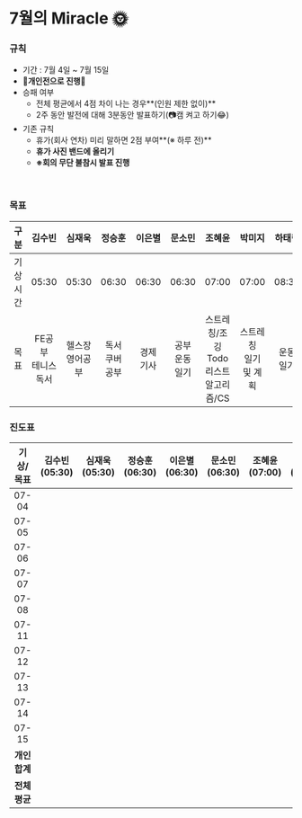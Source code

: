 # **7월의** Miracle 🌞

### 규칙

- 기간 : 7월 4일 ~ 7월 15일
- 🥊**개인전으로 진행**🥊
- 승패 여부
  - 전체 평균에서 4점 차이 나는 경우**(인원 제한 없이)**
  - 2주 동안 발전에 대해 3분동안 발표하기(📷캠 켜고 하기😂)
- 기존 규칙
  - 휴가(회사 연차) 미리 말하면 2점 부여**(※ 하루 전)**
  - **휴가 사진 밴드에 올리기**
  - **※회의 무단 불참시 발표 진행**

<br/>

### 목표

|      구분      |            김수빈            |        심재욱        |       정승훈        |  이은별   |          문소민          |                     조혜윤                     |           박미지           |     하태린     |
| :------------: | :--------------------------: | :------------------: | :-----------------: | :-------: | :----------------------: | :--------------------------------------------: | :------------------------: | :------------: |
| 기상<br />시간 |            05:30             |        05:30         |        06:30        |   06:30   |          06:30           |                     07:00                      |           07:00            |     08:30      |
|      목표      | FE공부<br />테니스<br />독서 | 헬스장<br />영어공부 | 독서<br />쿠버 공부 | 경제 기사 | 공부<br />운동<br />일기 | 스트레칭/조깅<br />Todo리스트<br />알고리즘/CS | 스트레칭<br />일기 및 계획 | 운동<br />일기 |



### 진도표

|   기상/목표   | 김수빈(05:30) | 심재욱(05:30) | 정승훈(06:30) | 이은별(06:30) | 문소민(06:30) | 조혜윤(07:00) | 박미지(07:00) | 하태린(08:30) |
| :-----------: | :-----------: | :-----------: | :-----------: | :-----------: | :-----------: | :-----------: | :-----------: | :-----------: |
|     07-04     |               |               |               |               |               |               |               |               |
|     07-05     |               |               |               |               |               |               |               |               |
|     07-06     |               |               |               |               |               |               |               |               |
|     07-07     |               |               |               |               |               |               |               |               |
|     07-08     |               |               |               |               |               |               |               |               |
|     07-11     |               |               |               |               |               |               |               |               |
|     07-12     |               |               |               |               |               |               |               |               |
|     07-13     |               |               |               |               |               |               |               |               |
|     07-14     |               |               |               |               |               |               |               |               |
|     07-15     |               |               |               |               |               |               |               |               |
| **개인 합계** |               |               |               |               |               |               |               |               |
| **전체 평균** |               |               |               |               |               |               |               |               |


